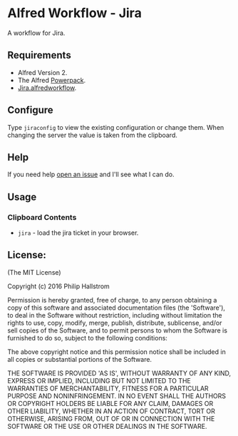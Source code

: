 # Alfred Workflow - Jira

A workflow for Jira.

## Requirements

- Alfred Version 2.
- The Alfred [Powerpack](http://www.alfredapp.com/powerpack/).
- [Jira.alfredworkflow](Jira.alfredworkflow?raw=true).

## Configure

Type `jiraconfig` to view the existing configuration or change them. When
changing the server the value is taken from the clipboard.  

## Help

If you need help [open an issue](https://github.com/phallstrom/AlfredJira/issues) and I'll see what I can do.

## Usage

### Clipboard Contents

* `jira` - load the jira ticket in your browser.

## License:

(The MIT License)

Copyright (c) 2016 Philip Hallstrom

Permission is hereby granted, free of charge, to any person obtaining
a copy of this software and associated documentation files (the
'Software'), to deal in the Software without restriction, including
without limitation the rights to use, copy, modify, merge, publish,
distribute, sublicense, and/or sell copies of the Software, and to
permit persons to whom the Software is furnished to do so, subject to
the following conditions:

The above copyright notice and this permission notice shall be
included in all copies or substantial portions of the Software.

THE SOFTWARE IS PROVIDED 'AS IS', WITHOUT WARRANTY OF ANY KIND,
EXPRESS OR IMPLIED, INCLUDING BUT NOT LIMITED TO THE WARRANTIES OF
MERCHANTABILITY, FITNESS FOR A PARTICULAR PURPOSE AND NONINFRINGEMENT.
IN NO EVENT SHALL THE AUTHORS OR COPYRIGHT HOLDERS BE LIABLE FOR ANY
CLAIM, DAMAGES OR OTHER LIABILITY, WHETHER IN AN ACTION OF CONTRACT,
TORT OR OTHERWISE, ARISING FROM, OUT OF OR IN CONNECTION WITH THE
SOFTWARE OR THE USE OR OTHER DEALINGS IN THE SOFTWARE.

